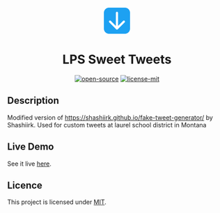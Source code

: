 <p align="center">
  <a href="https://github.com/biohackerellie/fake-tweet-generator-main">
    <img alt="logo" src="assets/logo.svg" width="60" />
  </a>
</p>
<h1 align="center">
  LPS Sweet Tweets
</h1>

<p align="center"><a href="https://en.wikipedia.org/wiki/Open_source"><img alt="open-source" src="https://img.shields.io/badge/OPEN-SOURCE-C13D3B?style=for-the-badge&labelColor=EA4761"></a> <a href="https://choosealicense.com/licenses/mit"><img alt="license-mit" src="https://img.shields.io/badge/LICENSE-MIT-D15E28?style=for-the-badge&labelColor=E36D26">
</a></p>

## Description

Modified version of https://shashiirk.github.io/fake-tweet-generator/ by Shashiirk. Used for custom tweets at laurel school district in Montana
## Live Demo

See it live [here](https://tweet.epklabs.com).

## Licence

This project is licensed under [MIT](LICENSE).
